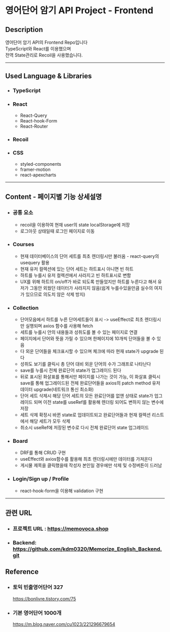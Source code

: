 # 영어단어 암기 API Project - Frontend

## Description

영어단어 암기 API의 Frontend Repo입니다  
 TypeScript와 React를 이용했으며  
전역 State관리로 Recoil을 사용했습니다.

---

## Used Language & Libraries

- ### TypeScript

- ### React
  - React-Query
  - React-hook-Form
  - React-Router
- ### Recoil
- ### CSS
  - styled-components
  - framer-motion
  - react-apexcharts

---

## Content - 페이지별 기능 상세설명

- ### 공통 요소
  - recoil을 이용하여 현재 user의 state localStorage에 저장
  - 로그아웃 상태일때 로그인 페이지로 이동
- ### Courses
  - 현재 데이터베이스의 단어 세트를 최초 렌더링시만 불러옴 - react-query의 usequery 활용
  * 현재 유저 컬렉션에 있는 단어 세트는 하트표시 아니면 빈 하트
  * 하트를 누를시 유저 컬렉션에서 사라지고 빈 하트표시로 변함
  * UX를 위해 하트의 on/off가 바로 되도록 만들었지만 하트를 누른다고 해서 유저가 그동안 외웠던 데이터가 사라지지 않음(쉽게 누를수있을만큼 실수의 여지가 있으므로 의도치 않은 삭제 방지)
- ### Collection
  - 단어모음에서 하트를 누른 단어세트들이 표시 -> useEffect로 최초 렌더링시만 실행되며 axios 함수를 사용해 fetch
  - 세트를 누를시 안의 내용들과 성취도를 볼 수 있는 페이지로 연결
  - 페이지에서 단어와 뜻을 가릴 수 있으며 한페이지에 10개씩 단어들을 볼 수 있음
  - 다 외운 단어들을 체크표시할 수 있으며 체크에 따라 현재 state가 upgrade 된다
  - 성취도 보기를 클릭시 총 단어 대비 외운 단어의 수가 그래프로 나타난다
  - save를 누를시 전체 완료단어 state가 업그레이드 된다
  - 뒤로 표시된 화살표를 통해서만 페이지를 나가는 것이 가능, 이 화살표 클릭시 save를 통해 업그레이드된 전체 완료단어들을 axios의 patch method 유저 데이터 upgrade(네트워크 통신 최소화)
  - 단어 세트 삭제시 해당 단어 세트의 모든 완료단어를 없앤 상태로 state가 업그레이드 되며 이전 state를 useRef를 활용해 렌더링 되어도 변하지 않는 변수에 저장
  - 세트 삭제 확정시 바뀐 state로 업데이트되고 완료단어들과 현재 컬렉션 리스트에서 해당 세트가 모두 삭제
  - 취소시 useRef에 저장된 변수로 다시 전체 완료단어 state 업그레이드
- ### Board

  - DRF를 통해 CRUD 구현
  - useEffect와 axios함수를 활용해 최초 렌더링시에만 데이터를 가져온다
  - 게시물 제목을 클릭했을때 작성자 본인일 경우에만 삭제 및 수정버튼이 드러남

- ### Login/Sign up / Profile
  - react-hook-form을 이용해 validation 구현

---

## 관련 URL

- ### 프로젝트 URL : https://memovoca.shop

- ### Backend: https://github.com/kdm0320/Memorize_English_Backend.git

## Reference

- ### 토익 빈출영어단어 327
  https://bonlivre.tistory.com/75
- ### 기본 영어단어 1000개
  https://m.blog.naver.com/cu1023/221296679654

